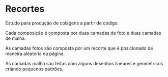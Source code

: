 # Recortes

Estudo para produção de colagens a partir de código.

Cada composição é composta por duas camadas de foto e duas camadas de malha.

As camadas fotos são composta por um recorte que é posicionado de maneira aleatória na página.

As camadas malha são feitas com alguns desenhos lineares e geométricos criando pequenos padrões.
